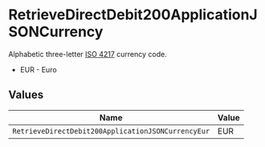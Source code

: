 # RetrieveDirectDebit200ApplicationJSONCurrency

Alphabetic three-letter [ISO 4217](https://en.wikipedia.org/wiki/ISO_4217) currency code.
* EUR - Euro


## Values

| Name                                               | Value                                              |
| -------------------------------------------------- | -------------------------------------------------- |
| `RetrieveDirectDebit200ApplicationJSONCurrencyEur` | EUR                                                |